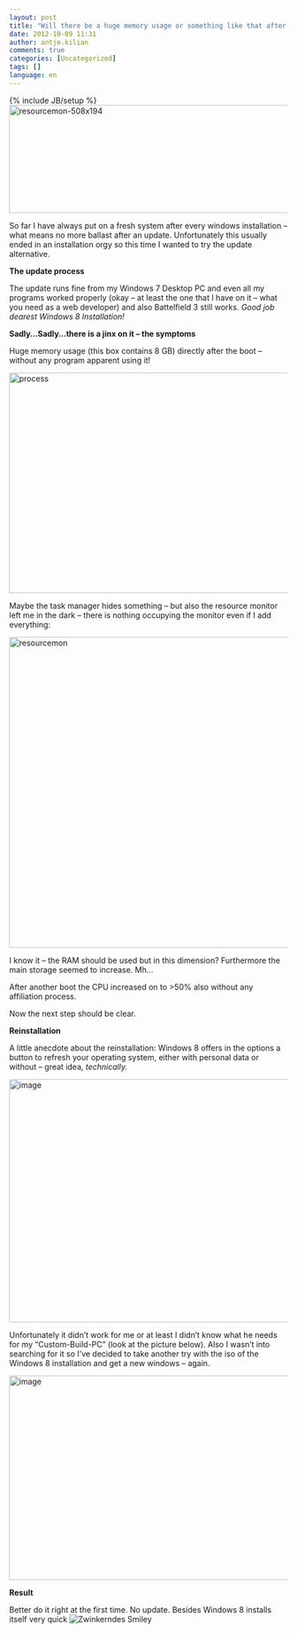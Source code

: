 ```yaml
---
layout: post
title: "Will there be a huge memory usage or something like that after the update from Windows 7 to Windows 8?"
date: 2012-10-09 11:31
author: antje.kilian
comments: true
categories: [Uncategorized]
tags: []
language: en
---
```

{% include JB/setup %}
<a href="{{BASE_PATH}}/assets/wp-images-en/resourcemon-508x194.png"><img style="background-image: none; padding-left: 0px; padding-right: 0px; display: inline; padding-top: 0px; border: 0px;" title="resourcemon-508x194" src="{{BASE_PATH}}/assets/wp-images-en/resourcemon-508x194_thumb.png" border="0" alt="resourcemon-508x194" width="509" height="195" /></a>

<strong> </strong>

So far I have always put on a fresh system after every windows installation – what means no more ballast after an update. Unfortunately this usually ended in an installation orgy so this time I wanted to try the update alternative.

<strong>The update process</strong>

The update runs fine from my Windows 7 Desktop PC and even all my programs worked properly (okay – at least the one that I have on it – what you need as a web developer) and also Battelfield 3 still works. <em>Good job dearest Windows 8 Installation!</em>

<strong>Sadly…Sadly…there is a jinx on it – the symptoms </strong>

<strong> </strong>

Huge memory usage (this box contains 8 GB) directly after the boot – without any program apparent using it!

<img style="background-image: none; padding-left: 0px; padding-right: 0px; padding-top: 0px; border: 0px;" title="process" src="{{BASE_PATH}}/assets/wp-images-de/process_thumb.png" border="0" alt="process" width="582" height="398" />

Maybe the task manager hides something – but also the resource monitor left me in the dark – there is nothing occupying the monitor even if I add everything:

<img style="background-image: none; padding-left: 0px; padding-right: 0px; padding-top: 0px; border: 0px;" title="resourcemon" src="{{BASE_PATH}}/assets/wp-images-de/resourcemon_thumb.png" border="0" alt="resourcemon" width="591" height="561" />

I know it – the RAM should be used but in this dimension? Furthermore the main storage seemed to increase. Mh…

After another boot the CPU increased on to &gt;50% also without any affiliation process.

Now the next step should be clear.

<strong>Reinstallation</strong>

<strong> </strong>

A little anecdote about the reinstallation: Windows 8 offers in the options a button to refresh your operating system, either with personal data or without – great idea, <em>technically.</em>

<img style="background-image: none; padding-left: 0px; padding-right: 0px; padding-top: 0px; border: 0px;" title="image" src="{{BASE_PATH}}/assets/wp-images-de/image_thumb742.png" border="0" alt="image" width="598" height="439" />

<em> </em>

Unfortunately it didn’t work for me or at least I didn’t know what he needs for my “Custom-Build-PC” (look at the picture below). <em> </em>Also I wasn’t into searching for it so I’ve decided to take another try with the iso of the Windows 8 installation and get a new windows – again.

<img style="background-image: none; padding-left: 0px; padding-right: 0px; padding-top: 0px; border: 0px;" title="image" src="{{BASE_PATH}}/assets/wp-images-de/image_thumb743.png" border="0" alt="image" width="604" height="369" />

<strong>Result</strong>

<strong></strong>

Better do it right at the first time. No update. Besides Windows 8 installs itself very quick <img class="wlEmoticon wlEmoticon-winkingsmile" style="border-style: none;" src="{{BASE_PATH}}/assets/wp-images-en/wlEmoticon-winkingsmile43.png" alt="Zwinkerndes Smiley" />

